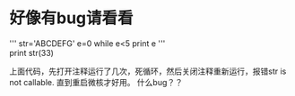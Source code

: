 # 好像有bug请看看

'''
str='ABCDEFG'
e=0
while e&lt;5
	print e
'''  
print str(33)


上面代码，先打开注释运行了几次，死循环，然后关闭注释重新运行，报错str is not callable. 直到重启微核才好用。
什么bug？？